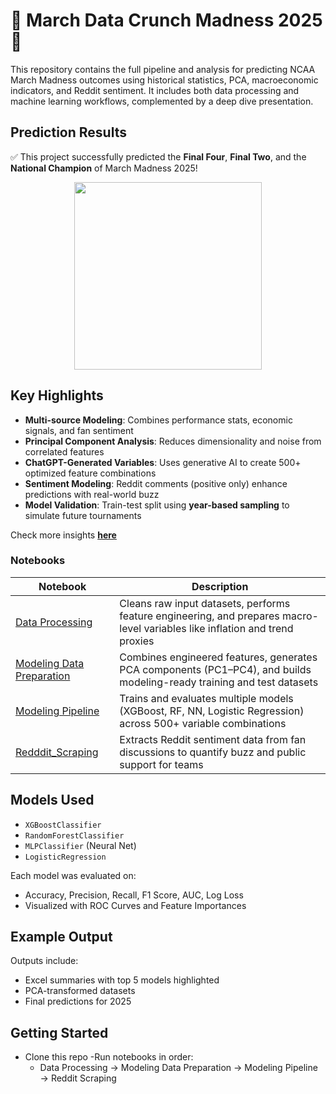 # 🏀 March Data Crunch Madness 2025 🏀

This repository contains the full pipeline and analysis for predicting NCAA March Madness outcomes using historical statistics, PCA, macroeconomic indicators, and Reddit sentiment. It includes both data processing and machine learning workflows, complemented by a deep dive presentation.

## Prediction Results

✅ This project successfully predicted the **Final Four**, **Final Two**, and the **National Champion** of March Madness 2025!



<p align="center">
  <img src="https://github.com/user-attachments/assets/cb025e66-8978-4011-a528-351f6aac95fc" width="300"/>
</p>
     


## Key Highlights

- **Multi-source Modeling**: Combines performance stats, economic signals, and fan sentiment
- **Principal Component Analysis**: Reduces dimensionality and noise from correlated features
- **ChatGPT-Generated Variables**: Uses generative AI to create 500+ optimized feature combinations
- **Sentiment Modeling**: Reddit comments (positive only) enhance predictions with real-world buzz
- **Model Validation**: Train-test split using **year-based sampling** to simulate future tournaments

Check more insights [**here**](output/Presentation.pdf)

### Notebooks

| Notebook | Description |
|----------|-------------|
| [Data Processing](./Data%20Processing.ipynb) | Cleans raw input datasets, performs feature engineering, and prepares macro-level variables like inflation and trend proxies |
| [Modeling Data Preparation](./Modeling%20Data%20Preparation.ipynb) | Combines engineered features, generates PCA components (PC1–PC4), and builds modeling-ready training and test datasets |
| [Modeling Pipeline](./Modeling%20Pipeline.ipynb) | Trains and evaluates multiple models (XGBoost, RF, NN, Logistic Regression) across 500+ variable combinations |
| [Redddit_Scraping](./Redddit_Scraping.ipynb) | Extracts Reddit sentiment data from fan discussions to quantify buzz and public support for teams |

## Models Used

- `XGBoostClassifier`
- `RandomForestClassifier`
- `MLPClassifier` (Neural Net)
- `LogisticRegression`

Each model was evaluated on:
- Accuracy, Precision, Recall, F1 Score, AUC, Log Loss
- Visualized with ROC Curves and Feature Importances

## Example Output

Outputs include:
- Excel summaries with top 5 models highlighted
- PCA-transformed datasets
- Final predictions for 2025

## Getting Started

- Clone this repo
-Run notebooks in order:
   - Data Processing → Modeling Data Preparation → Modeling Pipeline → Reddit Scraping


